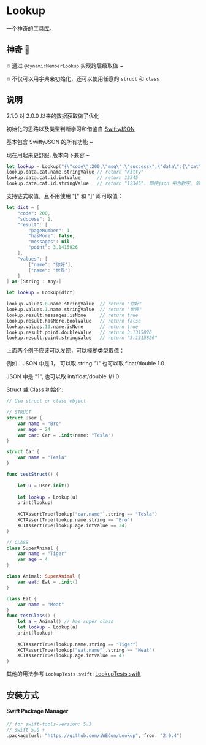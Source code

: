 # Lookup

一个神奇的工具库。

## 神奇 🤗️

🔥 通过 `@dynamicMemberLookup` 实现跨层级取值 ~

🔥 不仅可以用字典来初始化，还可以使用任意的 `struct` 和 `class` 


## 说明

2.1.0 对 2.0.0 以来的数据获取做了优化

初始化的思路以及类型判断学习和借鉴自 [SwiftyJSON](https://github.com/SwiftyJSON/SwiftyJSON)

基本包含 SwiftyJSON 的所有功能 ~

现在用起来更舒服, 版本向下兼容 ~

```swift
let lookup = Lookup("{\"code\":200,\"msg\":\"success\",\"data\":{\"cat\":{\"id\":12345,\"name\":\"Kitty\"}}}")
lookup.data.cat.name.stringValue // return "Kitty"
lookup.data.cat.id.intValue      // return 12345
lookup.data.cat.id.stringValue   // return "12345". 即使json 中为数字, 依然可以转为字符串
```

支持链式取值，且不用使用 "[" 和 "]" 即可取值：

```swift
let dict = [
    "code": 200,
    "success": 1,
    "result": [
        "pageNumber": 1,
        "hasMore": false,
        "messages": nil,
        "point": 3.1415926
    ],
    "values": [
        ["name": "你好"],
        ["name": "世界"]
    ]
] as [String : Any?]

let lookup = Lookup(dict)

lookup.values.0.name.stringValue  // return "你好"
lookup.values.1.name.stringValue  // return "世界"
lookup.result.messages.isNone     // return true
lookup.result.hasMore.boolValue   // return false
lookup.values.10.name.isNone      // return true
lookup.result.point.doubleValue   // return 3.1315826
lookup.result.point.stringValue   // return "3.1315826"
```

上面两个例子应该可以发现，可以模糊类型取值：

例如：JSON 中是 1， 可以取 string "1" 也可以取 float/double 1.0

JSON 中是 "1", 也可以取 int/float/double 1/1.0


Struct 或 Class 初始化:

```swift
// Use struct or class object

// STRUCT
struct User {
    var name = "Bro"
    var age = 24
    var car: Car = .init(name: "Tesla")
}

struct Car {
    var name = "Tesla"
}

func testStruct() {
    
    let u = User.init()
    
    let lookup = Lookup(u)
    print(lookup)
    
    XCTAssertTrue(lookup["car.name"].string == "Tesla")
    XCTAssertTrue(lookup.name.string == "Bro")
    XCTAssertTrue(lookup.age.intValue == 24)
}

// CLASS
class SuperAnimal {
    var name = "Tiger"
    var age = 4
}

class Animal: SuperAnimal {
    var eat: Eat = .init()
}

class Eat {
    var name = "Meat"
}
func testClass() {
    let a = Animal() // has super class
    let lookup = Lookup(a)
    print(lookup)
    
    XCTAssertTrue(lookup.name.string == "Tiger")
    XCTAssertTrue(lookup["eat.name"].string == "Meat")
    XCTAssertTrue(lookup.age.intValue == 4)
}
```

其他的用法参考 `LookupTests.swift`: [LookupTests.swift](https://github.com/iWECon/Lookup/blob/main/Tests/LookupTests/LookupTests.swift)


## 安装方式

#### Swift Package Manager
```swift
// for swift-tools-version: 5.3
// swift 5.0 +
.package(url: "https://github.com/iWECon/Lookup", from: "2.0.4")
```

